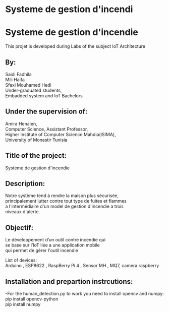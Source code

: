 # Systeme de gestion d'incendi
# Systeme de gestion d'incendie

This projet is developed during Labs of the subject IoT Architecture </br>

## By:

Saidi Fadhila </br>
Mili Haifa </br>
Sfaxi Mouhamed Hedi </br>
Under-graduated students, </br>
Embadded system and IoT Bachelors </br>


## Under the supervision of:

Amira Henaien, </br>
Computer Science, Assistant Professor, </br>
Higher Institute of Computer Science Mahdia(ISIMA), </br>
University of Monastir Tunisia </br>


## Title of the project:

Systéme de gestion d'incendie </br>

## Description:

Notre système tend à rendre la maison plus sécurisée, </br>
principalement lutter contre tout type de fuites et flammes </br>
a l'intermédiaire d'un model de gestion d'incendie a trois </br>
niveaux d'alerte. </br>



## Objectif:

Le développement d’un outil contre incendie qui </br> 
se base sur l’IoT liée a une application mobile </br>
qui permet de gérer l'outil incendie </br>

List of devices: </br>
Arduino , ESP8622 , RaspBerry Pi 4 , Sensor MH , MQ7,  camera raspberry </br>

## Installation and prepartion instrcutions: 

-For the human_detection.py to work you need to install opencv and numpy: </br>
pip install opencv-python </br>
pip install numpy </br>
